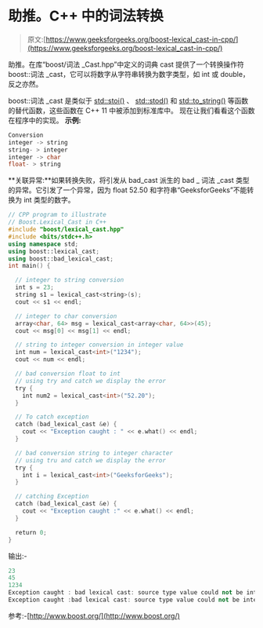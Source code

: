 # 助推。C++ 中的词法转换

> 原文:[https://www.geeksforgeeks.org/boost-lexical_cast-in-cpp/](https://www.geeksforgeeks.org/boost-lexical_cast-in-cpp/)

助推。在库“boost/词法 _Cast.hpp”中定义的词典 cast 提供了一个转换操作符 boost::词法 _cast，它可以将数字从字符串转换为数字类型，如 int 或 double，反之亦然。

boost::词法 _cast 是类似于 [std::stoi()](https://www.geeksforgeeks.org/stdstod-stdstof-stdstold-c/) 、 [std::stod()](https://www.geeksforgeeks.org/stdstod-stdstof-stdstold-c/) 和 [std::to_string()](https://www.geeksforgeeks.org/stdto_string-in-cpp/) 等函数的替代函数，这些函数在 C++ 11 中被添加到标准库中。
现在让我们看看这个函数在程序中的实现。
 **示例:**

```cpp
Conversion
integer -> string
string- > integer
integer -> char
float- > string

```

**关联异常:**如果转换失败，将引发从 bad_cast 派生的 bad _ 词法 _cast 类型的异常。它引发了一个异常，因为 float 52.50 和字符串“GeeksforGeeks”不能转换为 int 类型的数字。

```cpp
// CPP program to illustrate
// Boost.Lexical_Cast in C++
#include "boost/lexical_cast.hpp"
#include <bits/stdc++.h>
using namespace std;
using boost::lexical_cast;
using boost::bad_lexical_cast;
int main() {

  // integer to string conversion
  int s = 23;
  string s1 = lexical_cast<string>(s);
  cout << s1 << endl;

  // integer to char conversion
  array<char, 64> msg = lexical_cast<array<char, 64>>(45);
  cout << msg[0] << msg[1] << endl;

  // string to integer conversion in integer value
  int num = lexical_cast<int>("1234");
  cout << num << endl;

  // bad conversion float to int
  // using try and catch we display the error
  try {
    int num2 = lexical_cast<int>("52.20");
  }

  // To catch exception
  catch (bad_lexical_cast &e) {
    cout << "Exception caught : " << e.what() << endl;
  }

  // bad conversion string to integer character
  // using tru and catch we display the error
  try {
    int i = lexical_cast<int>("GeeksforGeeks");
  }

  // catching Exception
  catch (bad_lexical_cast &e) {
    cout << "Exception caught :" << e.what() << endl;
  }

  return 0;
}
```

输出:-

```cpp
23
45
1234
Exception caught : bad lexical cast: source type value could not be interpreted as target
Exception caught :bad lexical cast: source type value could not be interpreted as target

```

参考:-[http://www.boost.org/](http://www.boost.org/)